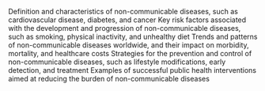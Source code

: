 Definition and characteristics of non-communicable diseases, such as cardiovascular disease, diabetes, and cancer
Key risk factors associated with the development and progression of non-communicable diseases, such as smoking, physical inactivity, and unhealthy diet
Trends and patterns of non-communicable diseases worldwide, and their impact on morbidity, mortality, and healthcare costs
Strategies for the prevention and control of non-communicable diseases, such as lifestyle modifications, early detection, and treatment
Examples of successful public health interventions aimed at reducing the burden of non-communicable diseases